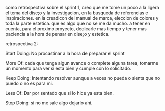 como retrospectiva sobre el sprint 1, creo que me tome un poco a la ligera el tema del dise;o y la investigacion, en la busqueda de referencias e inspiraciones.
en la creadicon del manual de marca, eleccion de colores y toda la parte estetica. que es algo que no se me da mucho. 
a tener en cuenta, para el proximo proyecto, dedicarle mas tiempo y tener mas paciencia a la hora de pensar en dise;o y estetica.

retrospectiva 2:

Start Doing: No procastinar a la hora de preparar el sprint

More Of: cada que tenga algun avance o complete alguna tarea, tomarme un momento para ver si esta bien y cumple con lo solicitado.

Keep Doing: Intentando resolver aunque a veces no pueda o sienta que no puedo o no es para mi. 

Less Of: Dar por sentado que si lo hice ya esta bien.

Stop Doing: si no me sale algo dejarlo ahi.
